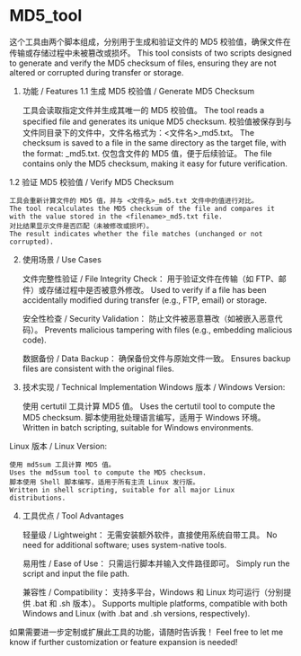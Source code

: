 # MD5_tool
这个工具由两个脚本组成，分别用于生成和验证文件的 MD5 校验值，确保文件在传输或存储过程中未被篡改或损坏。 This tool consists of two scripts designed to generate and verify the MD5 checksum of files, ensuring they are not altered or corrupted during transfer or storage.
1. 功能 / Features
1.1 生成 MD5 校验值 / Generate MD5 Checksum

    工具会读取指定文件并生成其唯一的 MD5 校验值。
    The tool reads a specified file and generates its unique MD5 checksum.
    校验值被保存到与文件同目录下的文件中，文件名格式为：<文件名>_md5.txt。
    The checksum is saved to a file in the same directory as the target file, with the format: <filename>_md5.txt.
    仅包含文件的 MD5 值，便于后续验证。
    The file contains only the MD5 checksum, making it easy for future verification.

1.2 验证 MD5 校验值 / Verify MD5 Checksum

    工具会重新计算文件的 MD5 值，并与 <文件名>_md5.txt 文件中的值进行对比。
    The tool recalculates the MD5 checksum of the file and compares it with the value stored in the <filename>_md5.txt file.
    对比结果显示文件是否匹配（未被修改或损坏）。
    The result indicates whether the file matches (unchanged or not corrupted).

2. 使用场景 / Use Cases

    文件完整性验证 / File Integrity Check：
        用于验证文件在传输（如 FTP、邮件）或存储过程中是否被意外修改。
        Used to verify if a file has been accidentally modified during transfer (e.g., FTP, email) or storage.

    安全性检查 / Security Validation：
        防止文件被恶意篡改（如被嵌入恶意代码）。
        Prevents malicious tampering with files (e.g., embedding malicious code).

    数据备份 / Data Backup：
        确保备份文件与原始文件一致。
        Ensures backup files are consistent with the original files.

3. 技术实现 / Technical Implementation
Windows 版本 / Windows Version:

    使用 certutil 工具计算 MD5 值。
    Uses the certutil tool to compute the MD5 checksum.
    脚本使用批处理语言编写，适用于 Windows 环境。
    Written in batch scripting, suitable for Windows environments.

Linux 版本 / Linux Version:

    使用 md5sum 工具计算 MD5 值。
    Uses the md5sum tool to compute the MD5 checksum.
    脚本使用 Shell 脚本编写，适用于所有主流 Linux 发行版。
    Written in shell scripting, suitable for all major Linux distributions.

4. 工具优点 / Tool Advantages

    轻量级 / Lightweight：
        无需安装额外软件，直接使用系统自带工具。
        No need for additional software; uses system-native tools.

    易用性 / Ease of Use：
        只需运行脚本并输入文件路径即可。
        Simply run the script and input the file path.

    兼容性 / Compatibility：
        支持多平台，Windows 和 Linux 均可运行（分别提供 .bat 和 .sh 版本）。
        Supports multiple platforms, compatible with both Windows and Linux (with .bat and .sh versions, respectively).

如果需要进一步定制或扩展此工具的功能，请随时告诉我！
Feel free to let me know if further customization or feature expansion is needed!
